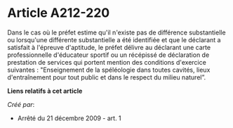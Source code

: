 # Article A212-220

Dans le cas où le préfet estime qu'il n'existe pas de différence substantielle ou lorsqu'une différente substantielle a été
identifiée et que le déclarant a satisfait à l'épreuve d'aptitude, le préfet délivre au déclarant une carte professionnelle
d'éducateur sportif ou un récépissé de déclaration de prestation de services qui portent mention des conditions d'exercice
suivantes : "Enseignement de la spéléologie dans toutes cavités, lieux d'entraînement pour tout public et dans le respect du
milieu naturel”.

**Liens relatifs à cet article**

_Créé par_:

  - Arrêté du 21 décembre 2009 - art. 1
